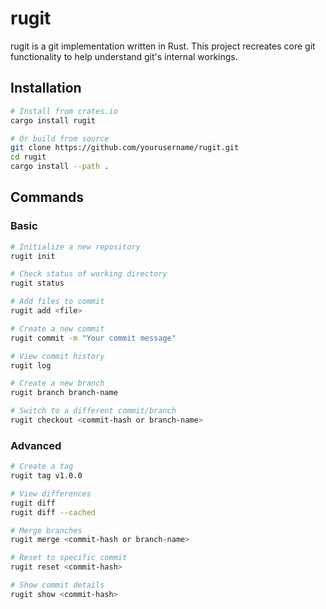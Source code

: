 # rugit

rugit is a git implementation written in Rust. This project recreates core git functionality to help understand git's internal workings.

## Installation

```bash
# Install from crates.io
cargo install rugit

# Or build from source
git clone https://github.com/yourusername/rugit.git
cd rugit
cargo install --path .
```
## Commands

### Basic
```bash
# Initialize a new repository
rugit init

# Check status of working directory
rugit status

# Add files to commit
rugit add <file>

# Create a new commit
rugit commit -m "Your commit message"

# View commit history
rugit log

# Create a new branch
rugit branch branch-name

# Switch to a different commit/branch
rugit checkout <commit-hash or branch-name>
```

### Advanced
```bash
# Create a tag
rugit tag v1.0.0

# View differences
rugit diff
rugit diff --cached

# Merge branches
rugit merge <commit-hash or branch-name>

# Reset to specific commit
rugit reset <commit-hash>

# Show commit details
rugit show <commit-hash>
```
